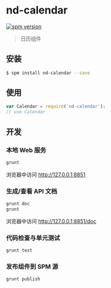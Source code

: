 # nd-calendar

[![spm version](http://spmjs.io/badge/nd-calendar)](http://spmjs.io/package/nd-calendar)

> 日历组件

## 安装

```bash
$ spm install nd-calendar --save
```

## 使用

```js
var Calendar = require('nd-calendar');
// use Calendar
```
## 开发

### 本地 Web 服务

```bash
grunt
```

浏览器中访问 http://127.0.0.1:8851

### 生成/查看 API 文档

```bash
grunt doc
grunt
```

浏览器中访问 http://127.0.0.1:8851/doc

### 代码检查与单元测试

```bash
grunt test
```

### 发布组件到 SPM 源

```bash
grunt publish
```
